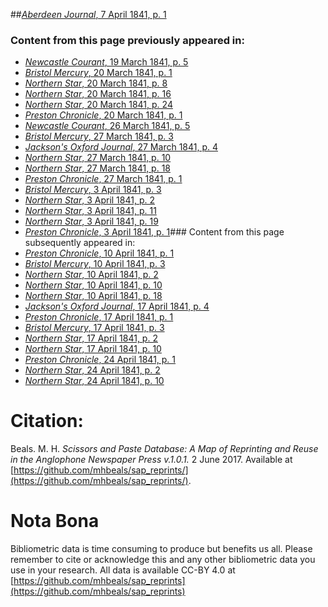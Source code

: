 ##[*Aberdeen Journal*, 7 April 1841, p. 1](https://mhbeals.github.io/sap_html/Aberdeen-Journal/Aberdeen-Journal-7-April-1841-p-1)

### Content from this page previously appeared in:
+ [*Newcastle Courant*, 19 March 1841, p. 5](https://mhbeals.github.io/sap_html/Newcastle-Courant/Newcastle-Courant-19-March-1841-p-5)
+ [*Bristol Mercury*, 20 March 1841, p. 1](https://mhbeals.github.io/sap_html/Bristol-Mercury/Bristol-Mercury-20-March-1841-p-1)
+ [*Northern Star*, 20 March 1841, p. 8](https://mhbeals.github.io/sap_html/Northern-Star/Northern-Star-20-March-1841-p-8)
+ [*Northern Star*, 20 March 1841, p. 16](https://mhbeals.github.io/sap_html/Northern-Star/Northern-Star-20-March-1841-p-16)
+ [*Northern Star*, 20 March 1841, p. 24](https://mhbeals.github.io/sap_html/Northern-Star/Northern-Star-20-March-1841-p-24)
+ [*Preston Chronicle*, 20 March 1841, p. 1](https://mhbeals.github.io/sap_html/Preston-Chronicle/Preston-Chronicle-20-March-1841-p-1)
+ [*Newcastle Courant*, 26 March 1841, p. 5](https://mhbeals.github.io/sap_html/Newcastle-Courant/Newcastle-Courant-26-March-1841-p-5)
+ [*Bristol Mercury*, 27 March 1841, p. 3](https://mhbeals.github.io/sap_html/Bristol-Mercury/Bristol-Mercury-27-March-1841-p-3)
+ [*Jackson's Oxford Journal*, 27 March 1841, p. 4](https://mhbeals.github.io/sap_html/Jackson's-Oxford-Journal/Jackson's-Oxford-Journal-27-March-1841-p-4)
+ [*Northern Star*, 27 March 1841, p. 10](https://mhbeals.github.io/sap_html/Northern-Star/Northern-Star-27-March-1841-p-10)
+ [*Northern Star*, 27 March 1841, p. 18](https://mhbeals.github.io/sap_html/Northern-Star/Northern-Star-27-March-1841-p-18)
+ [*Preston Chronicle*, 27 March 1841, p. 1](https://mhbeals.github.io/sap_html/Preston-Chronicle/Preston-Chronicle-27-March-1841-p-1)
+ [*Bristol Mercury*, 3 April 1841, p. 3](https://mhbeals.github.io/sap_html/Bristol-Mercury/Bristol-Mercury-3-April-1841-p-3)
+ [*Northern Star*, 3 April 1841, p. 2](https://mhbeals.github.io/sap_html/Northern-Star/Northern-Star-3-April-1841-p-2)
+ [*Northern Star*, 3 April 1841, p. 11](https://mhbeals.github.io/sap_html/Northern-Star/Northern-Star-3-April-1841-p-11)
+ [*Northern Star*, 3 April 1841, p. 19](https://mhbeals.github.io/sap_html/Northern-Star/Northern-Star-3-April-1841-p-19)
+ [*Preston Chronicle*, 3 April 1841, p. 1](https://mhbeals.github.io/sap_html/Preston-Chronicle/Preston-Chronicle-3-April-1841-p-1)### Content from this page subsequently appeared in:
+ [*Preston Chronicle*, 10 April 1841, p. 1](https://mhbeals.github.io/sap_html/Preston-Chronicle/Preston-Chronicle-10-April-1841-p-1)
+ [*Bristol Mercury*, 10 April 1841, p. 3](https://mhbeals.github.io/sap_html/Bristol-Mercury/Bristol-Mercury-10-April-1841-p-3)
+ [*Northern Star*, 10 April 1841, p. 2](https://mhbeals.github.io/sap_html/Northern-Star/Northern-Star-10-April-1841-p-2)
+ [*Northern Star*, 10 April 1841, p. 10](https://mhbeals.github.io/sap_html/Northern-Star/Northern-Star-10-April-1841-p-10)
+ [*Northern Star*, 10 April 1841, p. 18](https://mhbeals.github.io/sap_html/Northern-Star/Northern-Star-10-April-1841-p-18)
+ [*Jackson's Oxford Journal*, 17 April 1841, p. 4](https://mhbeals.github.io/sap_html/Jackson's-Oxford-Journal/Jackson's-Oxford-Journal-17-April-1841-p-4)
+ [*Preston Chronicle*, 17 April 1841, p. 1](https://mhbeals.github.io/sap_html/Preston-Chronicle/Preston-Chronicle-17-April-1841-p-1)
+ [*Bristol Mercury*, 17 April 1841, p. 3](https://mhbeals.github.io/sap_html/Bristol-Mercury/Bristol-Mercury-17-April-1841-p-3)
+ [*Northern Star*, 17 April 1841, p. 2](https://mhbeals.github.io/sap_html/Northern-Star/Northern-Star-17-April-1841-p-2)
+ [*Northern Star*, 17 April 1841, p. 10](https://mhbeals.github.io/sap_html/Northern-Star/Northern-Star-17-April-1841-p-10)
+ [*Preston Chronicle*, 24 April 1841, p. 1](https://mhbeals.github.io/sap_html/Preston-Chronicle/Preston-Chronicle-24-April-1841-p-1)
+ [*Northern Star*, 24 April 1841, p. 2](https://mhbeals.github.io/sap_html/Northern-Star/Northern-Star-24-April-1841-p-2)
+ [*Northern Star*, 24 April 1841, p. 10](https://mhbeals.github.io/sap_html/Northern-Star/Northern-Star-24-April-1841-p-10)
                    
# Citation: 

Beals. M. H. *Scissors and Paste Database: A Map of Reprinting and Reuse in the Anglophone Newspaper Press v.1.0.1.* 2 June 2017. Available at [https://github.com/mhbeals/sap_reprints/](https://github.com/mhbeals/sap_reprints/). 
                    
# Nota Bona

Bibliometric data is time consuming to produce but benefits us all. Please remember to cite or acknowledge this and any other bibliometric data you use in your research. All data is available CC-BY 4.0 at [https://github.com/mhbeals/sap_reprints](https://github.com/mhbeals/sap_reprints)